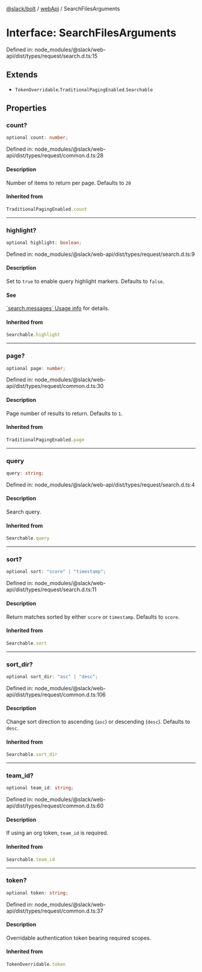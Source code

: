 [@slack/bolt](../../../../index.md) / [webApi](../index.md) / SearchFilesArguments

# Interface: SearchFilesArguments

Defined in: node\_modules/@slack/web-api/dist/types/request/search.d.ts:15

## Extends

- `TokenOverridable`.`TraditionalPagingEnabled`.`Searchable`

## Properties

### count?

```ts
optional count: number;
```

Defined in: node\_modules/@slack/web-api/dist/types/request/common.d.ts:28

#### Description

Number of items to return per page. Defaults to `20`

#### Inherited from

```ts
TraditionalPagingEnabled.count
```

***

### highlight?

```ts
optional highlight: boolean;
```

Defined in: node\_modules/@slack/web-api/dist/types/request/search.d.ts:9

#### Description

Set to `true` to enable query highlight markers. Defaults to `false`.

#### See

[\`search.messages\` Usage info](https://api.slack.com/methods/search.messages#markdown) for details.

#### Inherited from

```ts
Searchable.highlight
```

***

### page?

```ts
optional page: number;
```

Defined in: node\_modules/@slack/web-api/dist/types/request/common.d.ts:30

#### Description

Page number of results to return. Defaults to `1`.

#### Inherited from

```ts
TraditionalPagingEnabled.page
```

***

### query

```ts
query: string;
```

Defined in: node\_modules/@slack/web-api/dist/types/request/search.d.ts:4

#### Description

Search query.

#### Inherited from

```ts
Searchable.query
```

***

### sort?

```ts
optional sort: "score" | "timestamp";
```

Defined in: node\_modules/@slack/web-api/dist/types/request/search.d.ts:11

#### Description

Return matches sorted by either `score` or `timestamp`. Defaults to `score`.

#### Inherited from

```ts
Searchable.sort
```

***

### sort\_dir?

```ts
optional sort_dir: "asc" | "desc";
```

Defined in: node\_modules/@slack/web-api/dist/types/request/common.d.ts:106

#### Description

Change sort direction to ascending (`asc`) or descending (`desc`). Defaults to `desc`.

#### Inherited from

```ts
Searchable.sort_dir
```

***

### team\_id?

```ts
optional team_id: string;
```

Defined in: node\_modules/@slack/web-api/dist/types/request/common.d.ts:60

#### Description

If using an org token, `team_id` is required.

#### Inherited from

```ts
Searchable.team_id
```

***

### token?

```ts
optional token: string;
```

Defined in: node\_modules/@slack/web-api/dist/types/request/common.d.ts:37

#### Description

Overridable authentication token bearing required scopes.

#### Inherited from

```ts
TokenOverridable.token
```
